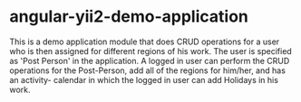 # angular-yii2-demo-application
This is a demo application module that does CRUD operations for a user who is then assigned for different regions of his work. 
The user is specified as 'Post Person' in the application. 
A logged in user can perform the CRUD operations for the Post-Person, add all of the regions for him/her, and has an activity-
calendar in which the logged in user can add Holidays in his work.
